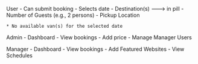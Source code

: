 User
    - Can submit booking
        - Selects date
        - Destination(s) ---> in pill
        - Number of Guests (e.g., 2 persons)
        - Pickup Location

    * No available van(s) for the selected date
    
Admin
    - Dashboard
    - View bookings
    - Add price
    - Manage Manager Users

Manager
    - Dashboard
    - View bookings
    - Add Featured Websites
    - View Schedules

